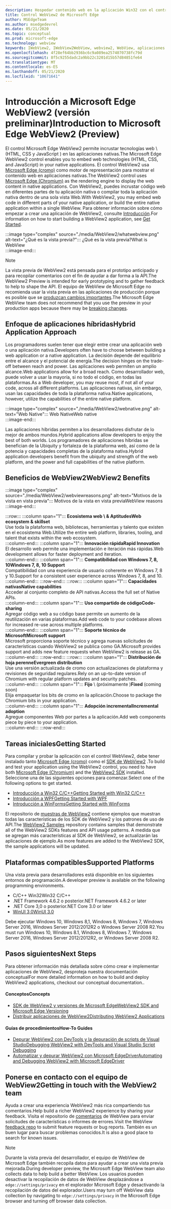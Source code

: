 ```yaml
---
description: Hospedar contenido web en la aplicación Win32 con el control de WebView 2 de Microsoft Edge
title: Control WebView2 de Microsoft Edge
author: MSEdgeTeam
ms.author: msedgedevrel
ms.date: 05/21/2020
ms.topic: conceptual
ms.prod: microsoft-edge
ms.technology: webview
keywords: IWebView2, IWebView2WebView, webview2, WebView, aplicaciones Win32, Win32, Edge, ICoreWebView2, CoreWebView2, ICoreWebView2Host, control del explorador, HTML Edge, Windows Forms, WinForms, WPF, .NET
ms.openlocfilehash: 4f28ef64bb2936bc6c9a089ea2574070738fc79d
ms.sourcegitcommit: 8f5c9255dadc2a9bb22c3201d15b57d84851fe64
ms.translationtype: MT
ms.contentlocale: es-ES
ms.lasthandoff: 05/21/2020
ms.locfileid: "10671641"
---
```

# <span data-ttu-id="aed64-104">Introducción a Microsoft Edge WebView2 (versión preliminar)</span><span class="sxs-lookup"><span data-stu-id="aed64-104">Introduction to Microsoft Edge WebView2 (Preview)</span></span>  

<span data-ttu-id="aed64-105">El control Microsoft Edge WebView2 permite incrustar tecnologías web \ (HTML, CSS y JavaScript \) en las aplicaciones nativas.</span><span class="sxs-lookup"><span data-stu-id="aed64-105">The Microsoft Edge WebView2 control enables you to embed web technologies \(HTML, CSS, and JavaScript\) in your native applications.</span></span>  <span data-ttu-id="aed64-106">El control WebView2 usa [Microsoft Edge (cromo)](https://www.microsoftedgeinsider.com) como motor de representación para mostrar el contenido web en aplicaciones nativas.</span><span class="sxs-lookup"><span data-stu-id="aed64-106">The WebView2 control uses [Microsoft Edge (Chromium)](https://www.microsoftedgeinsider.com) as the rendering engine to display the web content in native applications.</span></span>  <span data-ttu-id="aed64-107">Con WebView2, puedes incrustar código web en diferentes partes de tu aplicación nativa o compilar toda la aplicación nativa dentro de una sola vista Web.</span><span class="sxs-lookup"><span data-stu-id="aed64-107">With WebView2, you may embed web code in different parts of your native application, or build the entire native application within a single WebView.</span></span>  <span data-ttu-id="aed64-108">Para obtener información sobre cómo empezar a crear una aplicación de WebView2, consulte [Introducción](./index.md#getting-started).</span><span class="sxs-lookup"><span data-stu-id="aed64-108">For information on how to start building a WebView2 application, see [Get Started](./index.md#getting-started).</span></span>  

:::image type="complex" source="./media/WebView2/whatwebview.png" alt-text="¿Qué es la vista previa?":::
   <span data-ttu-id="aed64-110">¿Qué es la vista previa?</span><span class="sxs-lookup"><span data-stu-id="aed64-110">What is WebView</span></span>  
:::image-end:::  

> [!NOTE]
> <span data-ttu-id="aed64-111">La vista previa de WebView2 está pensada para el prototipo anticipado y para recopilar comentarios con el fin de ayudar a dar forma a la API.</span><span class="sxs-lookup"><span data-stu-id="aed64-111">The WebView2 Preview is intended for early prototyping and to gather feedback to help to shape the API.</span></span>  <span data-ttu-id="aed64-112">El equipo de WebView de Microsoft Edge no recomienda usar la vista previa en las aplicaciones de producción porque es posible que se [produzcan cambios importantes](./releasenotes.md).</span><span class="sxs-lookup"><span data-stu-id="aed64-112">The Microsoft Edge WebView team does not recommend that you use the preview in your production apps because there may be [breaking changes](./releasenotes.md).</span></span>  

## <span data-ttu-id="aed64-113">Enfoque de aplicaciones híbridas</span><span class="sxs-lookup"><span data-stu-id="aed64-113">Hybrid Application Approach</span></span>  

<span data-ttu-id="aed64-114">Los programadores suelen tener que elegir entre crear una aplicación web o una aplicación nativa.</span><span class="sxs-lookup"><span data-stu-id="aed64-114">Developers often have to choose between building a web application or a native application.</span></span>  <span data-ttu-id="aed64-115">La decisión depende del equilibrio entre el alcance y el potencial de energía.</span><span class="sxs-lookup"><span data-stu-id="aed64-115">The decision hinges on the trade-off between reach and power.</span></span>  <span data-ttu-id="aed64-116">Las aplicaciones web permiten un amplio alcance.</span><span class="sxs-lookup"><span data-stu-id="aed64-116">Web applications allow for a broad reach.</span></span>  <span data-ttu-id="aed64-117">Como desarrollador web, puede volver a usar la mayoría, si no todo el código, en todas las plataformas.</span><span class="sxs-lookup"><span data-stu-id="aed64-117">As a Web developer, you may reuse most, if not all of your code, across all different platforms.</span></span>  <span data-ttu-id="aed64-118">Las aplicaciones nativas, sin embargo, usan las capacidades de toda la plataforma nativa.</span><span class="sxs-lookup"><span data-stu-id="aed64-118">Native applications, however, utilize the capabilities of the entire native platform.</span></span>  

:::image type="complex" source="./media/WebView2/webnative.png" alt-text="Web Native":::
   <span data-ttu-id="aed64-120">Web Native</span><span class="sxs-lookup"><span data-stu-id="aed64-120">Web native</span></span>  
:::image-end:::  

<span data-ttu-id="aed64-121">Las aplicaciones híbridas permiten a los desarrolladores disfrutar de lo mejor de ambos mundos.</span><span class="sxs-lookup"><span data-stu-id="aed64-121">Hybrid applications allow developers to enjoy the best of both worlds.</span></span>  <span data-ttu-id="aed64-122">Los programadores de aplicaciones híbridas se benefician de la Ubiquity y fortaleza de la plataforma web, así como de la potencia y capacidades completas de la plataforma nativa.</span><span class="sxs-lookup"><span data-stu-id="aed64-122">Hybrid application developers benefit from the ubiquity and strength of the web platform, and the power and full capabilities of the native platform.</span></span>  

## <span data-ttu-id="aed64-123">Beneficios de WebView2</span><span class="sxs-lookup"><span data-stu-id="aed64-123">WebView2 Benefits</span></span>   

:::image type="complex" source="./media/WebView2/webviewreasons.png" alt-text="Motivos de la vista en vista previa":::
   <span data-ttu-id="aed64-125">Motivos de la vista en vista previa</span><span class="sxs-lookup"><span data-stu-id="aed64-125">WebView reasons</span></span>  
:::image-end:::  

:::row:::
   :::column span="1":::
      **<span data-ttu-id="aed64-126">Ecosistema web \ & Aptitudes</span><span class="sxs-lookup"><span data-stu-id="aed64-126">Web ecosystem \& skillset</span></span>**  
      <span data-ttu-id="aed64-127">Use toda la plataforma web, bibliotecas, herramientas y talento que existen en el ecosistema Web.</span><span class="sxs-lookup"><span data-stu-id="aed64-127">Utilize the entire web platform, libraries, tooling, and talent that exists within the web ecosystem.</span></span>  
   :::column-end:::
   :::column span="1":::
      **<span data-ttu-id="aed64-128">Innovación rápida</span><span class="sxs-lookup"><span data-stu-id="aed64-128">Rapid Innovation</span></span>**  
      <span data-ttu-id="aed64-129">El desarrollo web permite una implementación e iteración más rápidas.</span><span class="sxs-lookup"><span data-stu-id="aed64-129">Web development allows for faster deployment and iteration.</span></span>  
   :::column-end:::
   :::column span="1":::
      **<span data-ttu-id="aed64-130">Compatibilidad con Windows 7, 8, 10</span><span class="sxs-lookup"><span data-stu-id="aed64-130">Windows 7, 8, 10 Support</span></span>**  
      <span data-ttu-id="aed64-131">Compatibilidad con una experiencia de usuario coherente en Windows 7, 8 y 10.</span><span class="sxs-lookup"><span data-stu-id="aed64-131">Support for a consistent user experience across Windows 7, 8, and 10.</span></span>  
   :::column-end:::
:::row-end:::
:::row:::
   :::column span="1":::
      **<span data-ttu-id="aed64-132">Capacidades nativas</span><span class="sxs-lookup"><span data-stu-id="aed64-132">Native capabilities</span></span>**  
      <span data-ttu-id="aed64-133">Acceder al conjunto completo de API nativas.</span><span class="sxs-lookup"><span data-stu-id="aed64-133">Access the full set of Native APIs.</span></span>  
   :::column-end:::
   :::column span="1":::
      **<span data-ttu-id="aed64-134">Uso compartido de código</span><span class="sxs-lookup"><span data-stu-id="aed64-134">Code-sharing</span></span>**  
      <span data-ttu-id="aed64-135">Agregar código web a su código base permite un aumento de la reutilización en varias plataformas.</span><span class="sxs-lookup"><span data-stu-id="aed64-135">Add web code to your codebase allows for increased re-use across multiple platforms.</span></span>  
   :::column-end:::
   :::column span="1":::
      **<span data-ttu-id="aed64-136">Soporte técnico de Microsoft</span><span class="sxs-lookup"><span data-stu-id="aed64-136">Microsoft support</span></span>**  
      <span data-ttu-id="aed64-137">Microsoft proporciona soporte técnico y agrega nuevas solicitudes de características cuando WebView2 se publica como GA.</span><span class="sxs-lookup"><span data-stu-id="aed64-137">Microsoft provides support and adds new feature requests when WebView2 is release as GA.</span></span>  
   :::column-end:::
:::row-end:::
:::row:::
   :::column span="1":::
      **<span data-ttu-id="aed64-138">Distribución de hoja perenne</span><span class="sxs-lookup"><span data-stu-id="aed64-138">Evergreen distribution</span></span>**  
      <span data-ttu-id="aed64-139">Use una versión actualizada de cromo con actualizaciones de plataforma y revisiones de seguridad regulares.</span><span class="sxs-lookup"><span data-stu-id="aed64-139">Rely on an up-to-date version of Chromium with regular platform updates and security patches.</span></span>  
   :::column-end:::
   :::column span="1":::
      <span data-ttu-id="aed64-140">**Fijo** \ (próximamente \)</span><span class="sxs-lookup"><span data-stu-id="aed64-140">**Fixed** \(coming soon\)</span></span>  
      <span data-ttu-id="aed64-141">Elija empaquetar los bits de cromo en la aplicación.</span><span class="sxs-lookup"><span data-stu-id="aed64-141">Choose to package the Chromium bits in your application.</span></span>  
   :::column-end:::
   :::column span="1":::
      **<span data-ttu-id="aed64-142">Adopción incremental</span><span class="sxs-lookup"><span data-stu-id="aed64-142">Incremental adoption</span></span>**  
      <span data-ttu-id="aed64-143">Agregue componentes Web por partes a la aplicación.</span><span class="sxs-lookup"><span data-stu-id="aed64-143">Add web components piece by piece to your application.</span></span>  
   :::column-end:::
:::row-end:::  

## <span data-ttu-id="aed64-144">Tareas iniciales</span><span class="sxs-lookup"><span data-stu-id="aed64-144">Getting Started</span></span>  

<span data-ttu-id="aed64-145">Para compilar y probar la aplicación con el control WebView2, debe tener instalado tanto [Microsoft Edge (cromo)](https://www.microsoftedgeinsider.com/download) como el [SDK de WebView2](https://aka.ms/webviewnuget) .</span><span class="sxs-lookup"><span data-stu-id="aed64-145">To build and test your application using the WebView2 control, you need to have both [Microsoft Edge (Chromium)](https://www.microsoftedgeinsider.com/download) and the [WebView2 SDK](https://aka.ms/webviewnuget) installed.</span></span>  <span data-ttu-id="aed64-146">Seleccione una de las siguientes opciones para comenzar.</span><span class="sxs-lookup"><span data-stu-id="aed64-146">Select one of the following options to get started.</span></span>  

*   [<span data-ttu-id="aed64-147">Introducción a Win32 C/C++</span><span class="sxs-lookup"><span data-stu-id="aed64-147">Getting Started with Win32 C/C++</span></span>](./gettingstarted/win32.md)  
*   [<span data-ttu-id="aed64-148">Introducción a WPF</span><span class="sxs-lookup"><span data-stu-id="aed64-148">Getting Started with WPF</span></span>](./gettingstarted/wpf.md)  
*   [<span data-ttu-id="aed64-149">Introducción a WinForms</span><span class="sxs-lookup"><span data-stu-id="aed64-149">Getting Started with WinForms</span></span>](./gettingstarted/winforms.md)  

<span data-ttu-id="aed64-150">El repositorio de [muestras de WebView2](https://github.com/MicrosoftEdge/WebView2Samples) contiene ejemplos que muestran todas las características de los SDK de WebView2 y los patrones de uso de API.</span><span class="sxs-lookup"><span data-stu-id="aed64-150">The [WebView2 Samples](https://github.com/MicrosoftEdge/WebView2Samples) repository contains samples that demonstrate all of the WebView2 SDKs features and API usage patterns.</span></span> <span data-ttu-id="aed64-151">A medida que se agregan más características al SDK de WebView2, se actualizarán las aplicaciones de ejemplo.</span><span class="sxs-lookup"><span data-stu-id="aed64-151">As more features are added to the WebView2 SDK, the sample applications will be updated.</span></span>   

## <span data-ttu-id="aed64-152">Plataformas compatibles</span><span class="sxs-lookup"><span data-stu-id="aed64-152">Supported Platforms</span></span>  

<span data-ttu-id="aed64-153">Una vista previa para desarrolladores está disponible en los siguientes entornos de programación.</span><span class="sxs-lookup"><span data-stu-id="aed64-153">A developer preview is available on the following programming environments.</span></span>  

*   <span data-ttu-id="aed64-154">C/C++ Win32</span><span class="sxs-lookup"><span data-stu-id="aed64-154">Win32 C/C++</span></span>  
*   <span data-ttu-id="aed64-155">.NET Framework 4.6.2 o posterior</span><span class="sxs-lookup"><span data-stu-id="aed64-155">.NET Framework 4.6.2 or later</span></span>  
*   <span data-ttu-id="aed64-156">.NET Core 3,0 o posterior</span><span class="sxs-lookup"><span data-stu-id="aed64-156">.NET Core 3.0 or later</span></span>  
*   [<span data-ttu-id="aed64-157">WinUI 3,0</span><span class="sxs-lookup"><span data-stu-id="aed64-157">WinUI 3.0</span></span>](/uwp/toolkits/winui3/)  

<span data-ttu-id="aed64-158">Debe ejecutar Windows 10, Windows 8,1, Windows 8, Windows 7, Windows Server 2016, Windows Server 2012/2012R2 o Windows Server 2008 R2.</span><span class="sxs-lookup"><span data-stu-id="aed64-158">You must run Windows 10, Windows 8.1, Windows 8, Windows 7, Windows Server 2016, Windows Server 2012/2012R2, or Windows Server 2008 R2.</span></span>   

## <span data-ttu-id="aed64-159">Pasos siguientes</span><span class="sxs-lookup"><span data-stu-id="aed64-159">Next Steps</span></span>  

<span data-ttu-id="aed64-160">Para obtener información más detallada sobre cómo crear e implementar aplicaciones de WebView2, desproteja nuestra documentación conceptual</span><span class="sxs-lookup"><span data-stu-id="aed64-160">For more detailed information on how to build and deploy WebView2 applications, checkout our conceptual documentation</span></span><!-- and how-to guides--><span data-ttu-id="aed64-161">.</span><span class="sxs-lookup"><span data-stu-id="aed64-161">.</span></span>  

#### <span data-ttu-id="aed64-162">Conceptos</span><span class="sxs-lookup"><span data-stu-id="aed64-162">Concepts</span></span>  

*   [<span data-ttu-id="aed64-163">SDK de WebView2 y versiones de Microsoft Edge</span><span class="sxs-lookup"><span data-stu-id="aed64-163">WebView2 SDK and Microsoft Edge Versioning</span></span>](./concepts/versioning.md)
*   [<span data-ttu-id="aed64-164">Distribuir aplicaciones de WebView2</span><span class="sxs-lookup"><span data-stu-id="aed64-164">Distributing WebView2 Applications</span></span>](./concepts/distribution.md)  
 
#### <span data-ttu-id="aed64-165">Guías de procedimientos</span><span class="sxs-lookup"><span data-stu-id="aed64-165">How-To Guides</span></span>  

*   [<span data-ttu-id="aed64-166">Depurar WebView2 con DevTools y la depuración de scripts de Visual Studio</span><span class="sxs-lookup"><span data-stu-id="aed64-166">Debugging WebView2 with DevTools and Visual Studio Script Debugging</span></span>](./howto/debug.md)  
*   [<span data-ttu-id="aed64-167">Automatizar y depurar WebView2 con Microsoft EdgeDriver</span><span class="sxs-lookup"><span data-stu-id="aed64-167">Automating and Debugging WebView2 with Microsoft EdgeDriver</span></span>](./howto/webdriver.md)  

<!--todo: add how-tos when available  -->  

## <span data-ttu-id="aed64-168">Ponerse en contacto con el equipo de WebView2</span><span class="sxs-lookup"><span data-stu-id="aed64-168">Getting in touch with the WebView2 team</span></span>  

<span data-ttu-id="aed64-169">Ayuda a crear una experiencia WebView2 más rica compartiendo tus comentarios.</span><span class="sxs-lookup"><span data-stu-id="aed64-169">Help build a richer WebView2 experience by sharing your feedback.</span></span>  <span data-ttu-id="aed64-170">Visita el repositorio de [comentarios](https://aka.ms/webviewfeedback) de WebView para enviar solicitudes de características o informes de errores.</span><span class="sxs-lookup"><span data-stu-id="aed64-170">Visit the WebView [feedback repo](https://aka.ms/webviewfeedback) to submit feature requests or bug reports.</span></span>  <span data-ttu-id="aed64-171">También es un buen lugar para buscar problemas conocidos.</span><span class="sxs-lookup"><span data-stu-id="aed64-171">It is also a good place to search for known issues.</span></span>  

> [!NOTE]
> <span data-ttu-id="aed64-172">Durante la vista previa del desarrollador, el equipo de WebView de Microsoft Edge también recopila datos para ayudar a crear una vista previa mejorada.</span><span class="sxs-lookup"><span data-stu-id="aed64-172">During developer preview, the Microsoft Edge WebView team also collects data to help build a better WebView.</span></span>  <span data-ttu-id="aed64-173">Los usuarios pueden desactivar la recopilación de datos de WebView desplazándose a `edge://settings/privacy` en el explorador Microsoft Edge y desactivando la recopilación de datos del explorador.</span><span class="sxs-lookup"><span data-stu-id="aed64-173">Users may turn off WebView data collection by navigating to `edge://settings/privacy` in the Microsoft Edge browser and turning off browser data collection.</span></span>  
